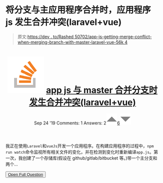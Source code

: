 # 将分支与主应用程序合并时，应用程序 js 发生合并冲突(laravel+vue)

> 原文:[https://dev . to/Rashed 50702/app-js-getting-merge-conflict-when-merging-branch-with-master-laravel-vue-56k 4](https://dev.to/rashed50702/app-js-getting-merge-conflict-when-merging-branch-with-master-laravel-vue-56k4)

<header>

# ![](img/540c2ba90e5a347bd57c676bb96dfee0.png) [ app js 与 master 合并分支时发生合并冲突(laravel+vue)](https://stackoverflow.com/questions/58081636/app-js-getting-merge-conflict-when-merging-branch-with-master-laravelvue)

Sep 24 '19 Comments: 1 Answers: 2[![](img/83f13d376e6608cc602ae93b1cdbae4e.png)6![](img/fd423aaf5fec73c645f97544689ea934.png)](https://stackoverflow.com/questions/58081636/app-js-getting-merge-conflict-when-merging-branch-with-master-laravelvue) </header>

我正在使用`Laravel`和`vueJs`开发一个应用程序。在构建应用程序的过程中，`npm run watch`命令监视所有相关文件的变化，并在检测到变化时重新编译`app.js`。第一次，我创建了一个存储库(假设在 github/gitlab/bitbucket 等。)带一个主分支和两个…

<button class="ltag__stackexchange--btn" type="button">[Open Full Question](https://stackoverflow.com/questions/58081636/app-js-getting-merge-conflict-when-merging-branch-with-master-laravelvue)</button>